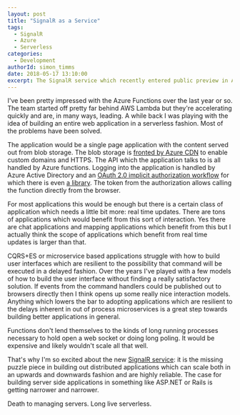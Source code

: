 ```yaml
---
layout: post
title: "SignalR as a Service"
tags:
  - SignalR
  - Azure
  - Serverless
categories:
  - Development
authorId: simon_timms
date: 2018-05-17 13:10:00
excerpt: The SignalR service which recently entered public preview in Azure closes the loop on building rich serverless applications.
---
```


I've been pretty impressed with the Azure Functions over the last year or so. The team started off pretty far behind AWS Lambda but they're accelerating quickly and are, in many ways, leading. A while back I was playing with the idea of building an entire web application in a serverless fashion. Most of the problems have been solved. 

The application would be a single page application with the content served out from blob storage. The blob storage is [fronted by Azure CDN](https://docs.microsoft.com/en-us/azure/cdn/cdn-create-a-storage-account-with-cdn) to enable custom domains and HTTPS. The API which the application talks to is all handled by Azure functions. Logging into the application is handled by Azure Active Directory and an [OAuth 2.0 implicit authorization workflow](https://docs.microsoft.com/en-us/azure/active-directory/develop/active-directory-authentication-scenarios#single-page-application-spa) for which there is even [a library](https://github.com/AzureAD/azure-activedirectory-library-for-js). The token from the authorization allows calling the function directly from the browser. 

For most applications this would be enough but there is a certain class of application which needs a little bit more: real time updates. There are tons of applications which would benefit from this sort of interaction. Yes there are chat applications and mapping applications which benefit from this but I actually think the scope of applications which benefit from real time updates is larger than that. 

CQRS+ES or microservice based applications struggle with how to build user interfaces which are resilient to the possibility that command will be executed in a delayed fashion. Over the years I've played with a few models of how to build the user interface without finding a really satisfactory solution. If events from the command handlers could be published out to browsers directly then I think opens up some really nice interaction models. Anything which lowers the bar to adopting applications which are resilient to the delays inherent in out of process microservices is a great step towards building better applications in general.  

Functions don't lend themselves to the kinds of long running processes necessary to hold open a web socket or doing long poling. It would be expensive and likely wouldn't scale all that well. 

That's why I'm so excited about the new [SignalR service](): it is the missing puzzle piece in building out distributed applications which can scale both in an upwards and downwards fashion and are highly reliable. The case for building server side applications in something like ASP.NET or Rails is getting narrower and narrower. 

Death to managing servers. Long live serverless.